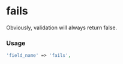 # fails

Obviously, validation will always return false.

### Usage

```php
'field_name' => 'fails',
```
